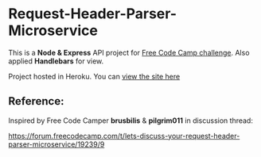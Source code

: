 # Request-Header-Parser-Microservice

This is a **Node & Express** API project for [Free Code Camp challenge](https://www.freecodecamp.com/challenges/request-header-parser-microservice). Also applied **Handlebars** for view.

Project hosted in Heroku. You can [view the site here](https://headerparser-joey.herokuapp.com/)

## Reference:

Inspired by Free Code Camper **brusbilis** & **pilgrim011** in discussion thread: 

https://forum.freecodecamp.com/t/lets-discuss-your-request-header-parser-microservice/19239/9
